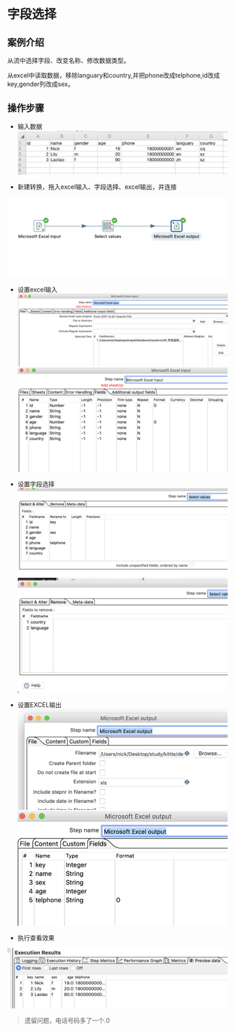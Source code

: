#  字段选择

## 案例介绍

从流中选择字段、改变名称、修改数据类型。

从excel中读取数据，移除languary和country,并把phone改成telphone,id改成key,gender列改成sex。

## 操作步骤


* 输入数据     
![](./assets/2019-06-09-12-43-30.png)  


* 新建转换，拖入excel输入、字段选择、excel输出，并连接  

![](./assets/2019-06-09-13-22-46.png)

* 设置excel输入   
![](./assets/2019-06-09-13-23-06.png)  
![](./assets/2019-06-09-13-23-16.png)  

* 设置字段选择  
![](./assets/2019-06-09-13-23-37.png)   
![](./assets/2019-06-09-13-23-44.png)

* 设置EXCEL输出  
![](./assets/2019-06-09-13-24-48.png)  
![](./assets/2019-06-09-13-24-56.png)  


* 执行查看效果

![](./assets/2019-06-09-13-25-17.png)


> 遗留问题，电话号码多了一个.0

